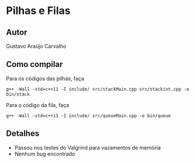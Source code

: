 # Pilhas e Filas
## Autor
Gustavo Araújo Carvalho

## Como compilar
Para os códigos das pilhas, faça

	g++ -Wall -std=c++11 -I include/ src/stackMain.cpp src/stackint.cpp -o bin/stack

Para o código da fila, faça

	g++ -Wall -std=c++11 -I include/ src/queueMain.cpp -o bin/queue

## Detalhes
- Passou nos testes do Valgrind para vazamentos de memória
- Nenhum bug encontrado
